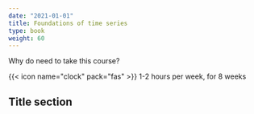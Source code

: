 ```yaml
---
date: "2021-01-01"
title: Foundations of time series
type: book
weight: 60
---
```


Why do need to take this course?

<!--more-->

{{< icon name="clock" pack="fas" >}} 1-2 hours per week, for 8 weeks


## Title section


